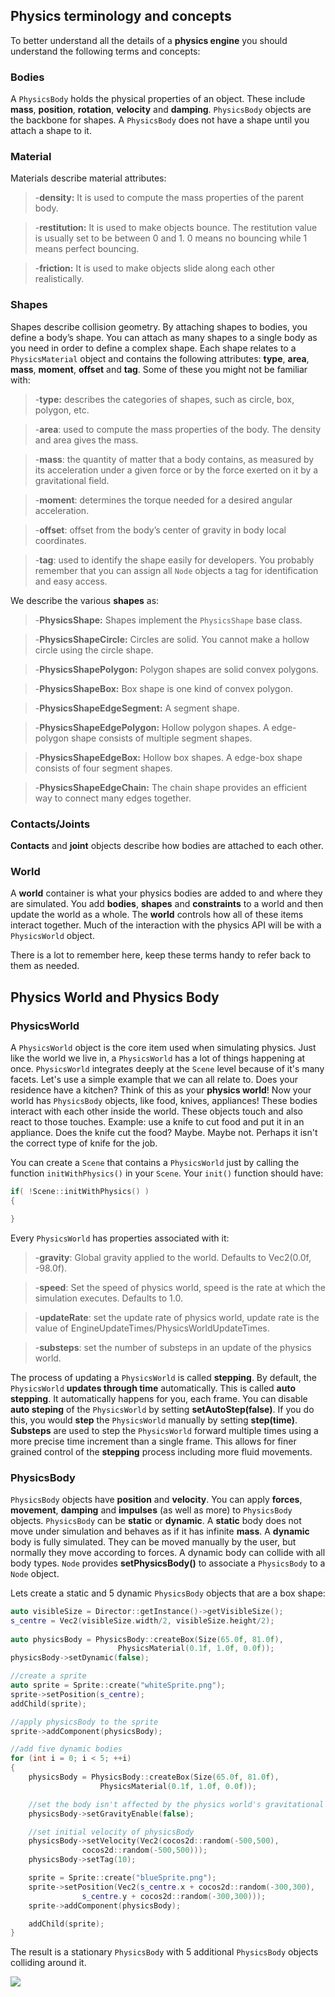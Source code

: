 ## Physics terminology and concepts
To better understand all the details of a __physics engine__ you should understand the following terms and concepts:

### Bodies
A `PhysicsBody` holds the physical properties of an object. These include __mass__, __position__, __rotation__, __velocity__ and __damping__. `PhysicsBody` objects are the backbone for shapes. A `PhysicsBody` does not have a shape until you attach a shape to it.

### Material
Materials describe material attributes:

  >-__density:__ It is used to compute the mass properties of the parent body.
  
  >-__restitution:__ It is used to make objects bounce. The restitution value is
 usually set to be between 0 and 1. 0 means no bouncing while 1 means perfect
 bouncing.

  >-__friction:__ It is used to make objects slide along each other realistically.

### Shapes
Shapes describe collision geometry. By attaching shapes to bodies, you define a body’s shape. You can attach as many shapes to a single body as you need in order to define a complex shape. Each shape relates to a `PhysicsMaterial` object and contains the following attributes: __type__, __area__, __mass__, __moment__, __offset__ and __tag__. Some of these you might not be familiar with:

  >-__type:__ describes the categories of shapes, such as circle, box, polygon, etc.

  >-__area__: used to compute the mass properties of the body. The density and area gives the mass.

  >-__mass__: the quantity of matter that a body contains, as measured by its acceleration under a given force or by the force exerted on it by a gravitational field.

  >-__moment__: determines the torque needed for a desired angular acceleration.

  >-__offset__: offset from the body’s center of gravity in body local coordinates.

  >-__tag__: used to identify the shape easily for developers.​ You probably remember that you can assign all `Node` objects a tag for identification and easy access.

We describe the various __shapes__ as:

  >-__PhysicsShape:__ Shapes implement the `PhysicsShape` base class.

  >-__PhysicsShapeCircle:__ Circles are solid. You cannot make a hollow circle using the circle shape.

  >-__PhysicsShapePolygon:__ Polygon shapes are solid convex polygons.

  >-__PhysicsShapeBox:__ Box shape is one kind of convex polygon.

  >-__PhysicsShapeEdgeSegment:__ A segment shape.

  >-__PhysicsShapeEdgePolygon:__ Hollow polygon shapes. A edge-polygon shape consists of multiple segment shapes.

  >-__PhysicsShapeEdgeBox:__ Hollow box shapes. A edge-box shape consists of four segment shapes.

  >-__PhysicsShapeEdgeChain:__ The chain shape provides an efficient way to connect many edges together.

### Contacts/Joints
__Contacts__ and __joint__ objects describe how bodies are attached to each other.

### World
A __world__ container is what your physics bodies are added to and where they are simulated. You add __bodies__, __shapes__ and __constraints__ to a world and then update the world as a whole. The __world__ controls how all of these items interact together. Much of the interaction with the physics API will be with a `PhysicsWorld` object.

There is a lot to remember here, keep these terms handy to refer back to them as needed.

## Physics World and Physics Body

### PhysicsWorld
A `PhysicsWorld` object is the core item used when simulating physics. Just like the world we live in, a `PhysicsWorld` has a lot of things happening at once.
`PhysicsWorld` integrates deeply at the `Scene` level because of it's many facets. Let's use a simple example that we can all relate to. Does your residence have a
kitchen? Think of this as your __physics world__! Now your world has `PhysicsBody` objects, like food, knives, appliances! These bodies interact with each other
inside the world. These objects touch and also react to those touches. Example: use a knife to cut food and put it in an appliance. Does the knife cut the food? Maybe. Maybe not. Perhaps it isn't the correct type of knife for the
job.

You can create a `Scene` that contains a `PhysicsWorld` just by calling the function `initWithPhysics()` in your `Scene`. Your `init()` function should have:

```cpp
if( !Scene::initWithPhysics() )
{

}
```

Every `PhysicsWorld` has properties associated with it:

 >-__gravity__: Global gravity applied to the world. Defaults to Vec2(0.0f, -98.0f).

 >-__speed__: Set the speed of physics world, speed is the rate at which the simulation executes. Defaults to 1.0.

 >-__updateRate__: set the update rate of physics world, update rate is the value of EngineUpdateTimes/PhysicsWorldUpdateTimes.

 >-__substeps__: set the number of substeps in an update of the physics world.

The process of updating a `PhysicsWorld` is called __stepping__. By default, the `PhysicsWorld` __updates through time__ automatically. This is called __auto stepping__. It automatically happens for you, each frame. You can disable __auto steping__ of the `PhysicsWorld` by setting __setAutoStep(false)__. If you do this, you would __step__ the `PhysicsWorld` manually by setting __step(time)__. __Substeps__ are used to step the `PhysicsWorld` forward multiple times using a more precise time increment than a single frame. This allows for finer grained control of the __stepping__ process including more fluid movements.

### PhysicsBody
`PhysicsBody` objects have __position__ and __velocity__. You can apply __forces__, __movement__, __damping__ and __impulses__ (as well as more) to `PhysicsBody` objects. `PhysicsBody` can be __static__ or __dynamic__. A __static__ body does not move under simulation and behaves as if it has infinite __mass__. A __dynamic__ body is fully simulated. They can be moved manually by the user, but normally they move according to forces. A dynamic body can collide with all body types. `Node` provides __setPhysicsBody()__ to associate a `PhysicsBody` to a `Node` object.

Lets create a static and 5 dynamic `PhysicsBody` objects that are a box shape:

```cpp
auto visibleSize = Director::getInstance()->getVisibleSize();
s_centre = Vec2(visibleSize.width/2, visibleSize.height/2);
 
auto physicsBody = PhysicsBody::createBox(Size(65.0f, 81.0f),
						PhysicsMaterial(0.1f, 1.0f, 0.0f));
physicsBody->setDynamic(false);

//create a sprite
auto sprite = Sprite::create("whiteSprite.png");
sprite->setPosition(s_centre);
addChild(sprite);

//apply physicsBody to the sprite
sprite->addComponent(physicsBody);

//add five dynamic bodies
for (int i = 0; i < 5; ++i)
{
    physicsBody = PhysicsBody::createBox(Size(65.0f, 81.0f),
    				PhysicsMaterial(0.1f, 1.0f, 0.0f));

    //set the body isn't affected by the physics world's gravitational force
    physicsBody->setGravityEnable(false);

    //set initial velocity of physicsBody
    physicsBody->setVelocity(Vec2(cocos2d::random(-500,500),
    			cocos2d::random(-500,500)));
    physicsBody->setTag(10);

    sprite = Sprite::create("blueSprite.png");
    sprite->setPosition(Vec2(s_centre.x + cocos2d::random(-300,300),
    			s_centre.y + cocos2d::random(-300,300)));
    sprite->addComponent(physicsBody);

    addChild(sprite);
}
```

The result is a stationary `PhysicsBody` with 5 additional `PhysicsBody` objects colliding around it.

![](physics-img/CorrelationSprite.gif)
